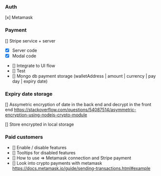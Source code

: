 ### Auth

[x] Metamask

### Payment

[] Stripe service + server

- [x] Server code
- [x] Modal code
- [] Integrate to UI flow
- [] Test
- [] Mongo db payment storage (walletAddress | amount | currency | pay day | expiry date)

### Expiry date storage

[] Assymetric encryption of date in the back end and decrypt in the front end https://stackoverflow.com/questions/54087514/asymmetric-encryption-using-nodejs-crypto-module

[] Store encrypted in local storage

### Paid customers

- [] Enable / disable features
- [] Tooltips for disabled features
- [] How to use => Metamask connection and Stripe payment
- [] Look into crypto payments with metamask https://docs.metamask.io/guide/sending-transactions.html#example
